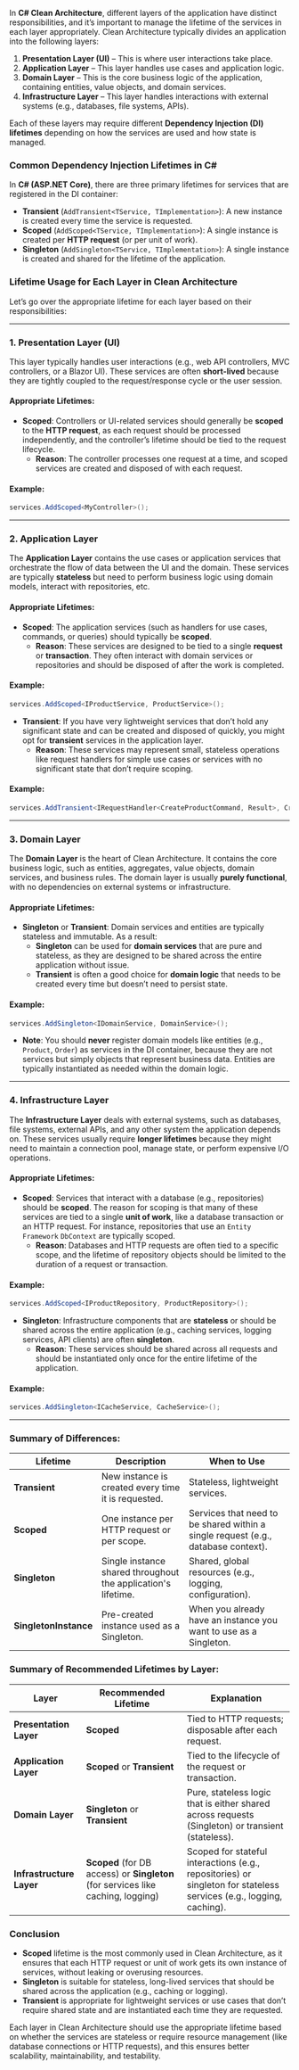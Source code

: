 In **C# Clean Architecture**, different layers of the application have distinct responsibilities, and it’s important to manage the lifetime of the services in each layer appropriately. Clean Architecture typically divides an application into the following layers:

1. **Presentation Layer (UI)** – This is where user interactions take place.
2. **Application Layer** – This layer handles use cases and application logic.
3. **Domain Layer** – This is the core business logic of the application, containing entities, value objects, and domain services.
4. **Infrastructure Layer** – This layer handles interactions with external systems (e.g., databases, file systems, APIs).

Each of these layers may require different **Dependency Injection (DI) lifetimes** depending on how the services are used and how state is managed.

### **Common Dependency Injection Lifetimes in C#**
In **C# (ASP.NET Core)**, there are three primary lifetimes for services that are registered in the DI container:

- **Transient** (`AddTransient<TService, TImplementation>`): A new instance is created every time the service is requested.
- **Scoped** (`AddScoped<TService, TImplementation>`): A single instance is created per **HTTP request** (or per unit of work).
- **Singleton** (`AddSingleton<TService, TImplementation>`): A single instance is created and shared for the lifetime of the application.

### **Lifetime Usage for Each Layer in Clean Architecture**

Let’s go over the appropriate lifetime for each layer based on their responsibilities:

---

### **1. Presentation Layer (UI)**

This layer typically handles user interactions (e.g., web API controllers, MVC controllers, or a Blazor UI). These services are often **short-lived** because they are tightly coupled to the request/response cycle or the user session.

#### Appropriate Lifetimes:
- **Scoped**: Controllers or UI-related services should generally be **scoped** to the **HTTP request**, as each request should be processed independently, and the controller’s lifetime should be tied to the request lifecycle.
  - **Reason**: The controller processes one request at a time, and scoped services are created and disposed of with each request.

#### Example:
```csharp
services.AddScoped<MyController>();
```

---

### **2. Application Layer**

The **Application Layer** contains the use cases or application services that orchestrate the flow of data between the UI and the domain. These services are typically **stateless** but need to perform business logic using domain models, interact with repositories, etc.

#### Appropriate Lifetimes:
- **Scoped**: The application services (such as handlers for use cases, commands, or queries) should typically be **scoped**.
  - **Reason**: These services are designed to be tied to a single **request** or **transaction**. They often interact with domain services or repositories and should be disposed of after the work is completed.
  
#### Example:
```csharp
services.AddScoped<IProductService, ProductService>();
```

- **Transient**: If you have very lightweight services that don’t hold any significant state and can be created and disposed of quickly, you might opt for **transient** services in the application layer.
  - **Reason**: These services may represent small, stateless operations like request handlers for simple use cases or services with no significant state that don’t require scoping.

#### Example:
```csharp
services.AddTransient<IRequestHandler<CreateProductCommand, Result>, CreateProductHandler>();
```

---

### **3. Domain Layer**

The **Domain Layer** is the heart of Clean Architecture. It contains the core business logic, such as entities, aggregates, value objects, domain services, and business rules. The domain layer is usually **purely functional**, with no dependencies on external systems or infrastructure.

#### Appropriate Lifetimes:
- **Singleton** or **Transient**: Domain services and entities are typically stateless and immutable. As a result:
  - **Singleton** can be used for **domain services** that are pure and stateless, as they are designed to be shared across the entire application without issue.
  - **Transient** is often a good choice for **domain logic** that needs to be created every time but doesn’t need to persist state.

#### Example:
```csharp
services.AddSingleton<IDomainService, DomainService>();
```

- **Note**: You should **never** register domain models like entities (e.g., `Product`, `Order`) as services in the DI container, because they are not services but simply objects that represent business data. Entities are typically instantiated as needed within the domain logic.

---

### **4. Infrastructure Layer**

The **Infrastructure Layer** deals with external systems, such as databases, file systems, external APIs, and any other system the application depends on. These services usually require **longer lifetimes** because they might need to maintain a connection pool, manage state, or perform expensive I/O operations.

#### Appropriate Lifetimes:
- **Scoped**: Services that interact with a database (e.g., repositories) should be **scoped**. The reason for scoping is that many of these services are tied to a single **unit of work**, like a database transaction or an HTTP request. For instance, repositories that use an `Entity Framework` `DbContext` are typically scoped.
  - **Reason**: Databases and HTTP requests are often tied to a specific scope, and the lifetime of repository objects should be limited to the duration of a request or transaction.

#### Example:
```csharp
services.AddScoped<IProductRepository, ProductRepository>();
```

- **Singleton**: Infrastructure components that are **stateless** or should be shared across the entire application (e.g., caching services, logging services, API clients) are often **singleton**.
  - **Reason**: These services should be shared across all requests and should be instantiated only once for the entire lifetime of the application.

#### Example:
```csharp
services.AddSingleton<ICacheService, CacheService>();
```

---

### Summary of Differences:

| **Lifetime**     | **Description**                                             | **When to Use**                              |
|------------------|-------------------------------------------------------------|----------------------------------------------|
| **Transient**    | New instance is created every time it is requested.         | Stateless, lightweight services.             |
| **Scoped**       | One instance per HTTP request or per scope.                 | Services that need to be shared within a single request (e.g., database context). |
| **Singleton**    | Single instance shared throughout the application's lifetime. | Shared, global resources (e.g., logging, configuration). |
| **SingletonInstance** | Pre-created instance used as a Singleton.                  | When you already have an instance you want to use as a Singleton. |

### **Summary of Recommended Lifetimes by Layer**:


| **Layer**               | **Recommended Lifetime**         | **Explanation**                                                        |
|-------------------------|----------------------------------|------------------------------------------------------------------------|
| **Presentation Layer**   | **Scoped**                       | Tied to HTTP requests; disposable after each request.                  |
| **Application Layer**    | **Scoped** or **Transient**      | Tied to the lifecycle of the request or transaction.                   |
| **Domain Layer**         | **Singleton** or **Transient**   | Pure, stateless logic that is either shared across requests (Singleton) or transient (stateless). |
| **Infrastructure Layer** | **Scoped** (for DB access) or **Singleton** (for services like caching, logging) | Scoped for stateful interactions (e.g., repositories) or singleton for stateless services (e.g., logging, caching). |

### **Conclusion**

- **Scoped** lifetime is the most commonly used in Clean Architecture, as it ensures that each HTTP request or unit of work gets its own instance of services, without leaking or overusing resources.
- **Singleton** is suitable for stateless, long-lived services that should be shared across the application (e.g., caching or logging).
- **Transient** is appropriate for lightweight services or use cases that don’t require shared state and are instantiated each time they are requested.

Each layer in Clean Architecture should use the appropriate lifetime based on whether the services are stateless or require resource management (like database connections or HTTP requests), and this ensures better scalability, maintainability, and testability.
